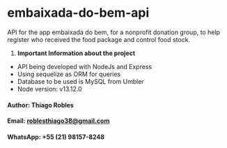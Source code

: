 # embaixada-do-bem-api
API for the app embaixada do bem, for a nonprofit donation group, to help register who received the food package and control food stock.

1.  **Important Information about the project**
- API being developed with NodeJs and Express
- Using sequelize as ORM for queries
- Database to be used is MySQL from Umbler
- Node version: v13.12.0

#### Author: Thiago Robles
#### Email: roblesthiago38@gmail.com
#### WhatsApp: +55 (21) 98157-8248

